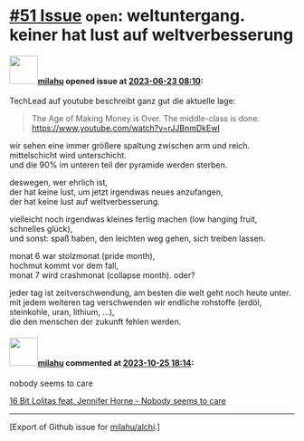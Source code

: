 # [\#51 Issue](https://github.com/milahu/alchi/issues/51) `open`: weltuntergang. keiner hat lust auf weltverbesserung

#### <img src="https://private-avatars.githubusercontent.com/u/12958815?jwt=eyJhbGciOiJIUzI1NiIsInR5cCI6IkpXVCJ9.eyJpc3MiOiJnaXRodWIuY29tIiwiYXVkIjoicmF3LmdpdGh1YnVzZXJjb250ZW50LmNvbSIsImtleSI6ImtleTEiLCJleHAiOjE3MzQ2NTYyMjAsIm5iZiI6MTczNDY1NTAyMCwicGF0aCI6Ii91LzEyOTU4ODE1In0.gNRkYbc2s1ZZSqkuSJ21Iovc8EwSLN_Ll51J4GeGe20&v=4" width="50">[milahu](https://github.com/milahu) opened issue at [2023-06-23 08:10](https://github.com/milahu/alchi/issues/51):

TechLead auf youtube beschreibt ganz gut die aktuelle lage:

> The Age of Making Money is Over. The middle-class is done.  
> <https://www.youtube.com/watch?v=rJJBnmDkEwI>

wir sehen eine immer größere spaltung zwischen arm und reich.  
mittelschicht wird unterschicht.  
und die 90% im unteren teil der pyramide werden sterben.

deswegen, wer ehrlich ist,  
der hat keine lust, um jetzt irgendwas neues anzufangen,  
der hat keine lust auf weltverbesserung.

vielleicht noch irgendwas kleines fertig machen (low hanging fruit,
schnelles glück),  
und sonst: spaß haben, den leichten weg gehen, sich treiben lassen.

monat 6 war stolzmonat (pride month),  
hochmut kommt vor dem fall,  
monat 7 wird crashmonat (collapse month). oder?

jeder tag ist zeitverschwendung, am besten die welt geht noch heute
unter.  
mit jedem weiteren tag verschwenden wir endliche rohstoffe (erdöl,
steinkohle, uran, lithium, ...),  
die den menschen der zukunft fehlen werden.

#### <img src="https://private-avatars.githubusercontent.com/u/12958815?jwt=eyJhbGciOiJIUzI1NiIsInR5cCI6IkpXVCJ9.eyJpc3MiOiJnaXRodWIuY29tIiwiYXVkIjoicmF3LmdpdGh1YnVzZXJjb250ZW50LmNvbSIsImtleSI6ImtleTEiLCJleHAiOjE3MzQ2NTYyMjAsIm5iZiI6MTczNDY1NTAyMCwicGF0aCI6Ii91LzEyOTU4ODE1In0.gNRkYbc2s1ZZSqkuSJ21Iovc8EwSLN_Ll51J4GeGe20&v=4" width="50">[milahu](https://github.com/milahu) commented at [2023-10-25 18:14](https://github.com/milahu/alchi/issues/51#issuecomment-1779805345):

nobody seems to care

[16 Bit Lolitas feat. Jennifer Horne - Nobody seems to
care](https://soundcloud.com/journeyofsound/16-bit-lolitas-feat-jennifer)

------------------------------------------------------------------------

\[Export of Github issue for
[milahu/alchi](https://github.com/milahu/alchi).\]
